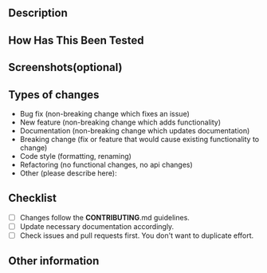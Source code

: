 <!--- Provide a general summary of your changes in the Title above -->
<!--- Please do remember to follow the contributing guidelines -->

## Description
<!--- Why is this change required? What problem does it solve? -->
<!--- Describe your changes in detail here to communicate to the maintainers why this pull request should be accepted -->
<!--- Describe your technology stack here if not a documentation update -->
<!--- Tasklist format is recommended for all pull requests and is required for all draft pull requests. You can couple your description with the tasklist -->
<!--- If it fixes an open issue, please link to the issue here in the last line. -->

## How Has This Been Tested
<!--- Please describe in detail how you tested your changes locally -->
<!--- Include details of your testing environment, and the tests you ran to -->
<!--- For example, markdown files should pass markdownlint locally according to the rules -->
<!--- See how your change affects other areas of the code, etc. -->

<!-- USE THE TESTING STRINGS!!!! -->
<!-- Here are some testing strings that will help you test your code, and any edge cases -->

<!-- 1 Voice -->
<!-- spongebob: test -->

<!-- 2 Voices -->
<!-- spongebob: test || drake: test -->

<!-- Multiple Voices with Playsounds -->
<!-- spongebob: test || (1) || drake: test || (2) || kanye-west-rap: test || drake: test -->

<!-- Multiple Playsounds Alone -->
<!-- (1) || (2) || (3) -->

<!-- Singular Playsound -->
<!-- (1) -->

<!-- Make sure to use **ALL** of these before submitting your code -->
<!-- Doesn't matter if you only change playsounds, or just the core TTS function -->
<!-- You should still use all of these strings in the Testing Window to make sure that nothing else was effected by your change. -->

## Screenshots(optional)
<!--- If Screenshots is not necessary or not available in this pull request, you can delete this section -->
<!--- Changes including html and css are required to have screenshots -->

## Types of changes
<!--- What types of changes does your code introduce? -->
<!--- Only left the line that best describes this pull request -->
- Bug fix (non-breaking change which fixes an issue)
- New feature (non-breaking change which adds functionality)
- Documentation (non-breaking change which updates documentation)
- Breaking change (fix or feature that would cause existing functionality to change)
- Code style (formatting, renaming)
- Refactoring (no functional changes, no api changes)
- Other (please describe here):

## Checklist
<!--- Go over all the following points, and put an `x` in all the boxes that apply. -->
<!--- If you're unsure about any of these, don't hesitate to ask. We're here to help! -->
- [ ] Changes follow the **CONTRIBUTING**.md guidelines.
- [ ] Update necessary documentation accordingly.
- [ ] Check issues and pull requests first. You don't want to duplicate effort.

## Other information
<!-- Just a developer comment: -->
<!-- Make sure to use `log.info` to replace `print` statements, if the message is intended for the user -->
<!-- And you can leave in debugging `print` statements, just replace them with `log.debug` -->
